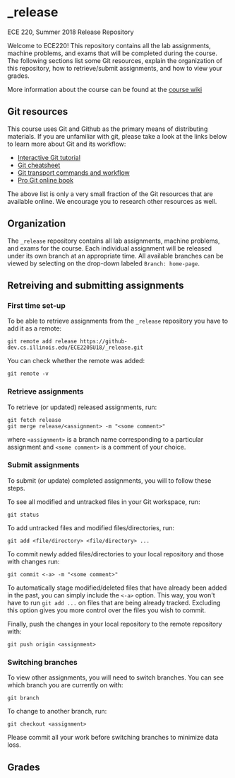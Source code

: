 # _release
ECE 220, Summer 2018 Release Repository

Welcome to ECE220! This repository contains all the lab assignments, machine
problems, and exams that will be completed during the course.  The following
sections list some Git resources, explain the organization of this repository,
how to retrieve/submit assignments, and how to view your grades.

More information about the course can be found at the [course wiki][1]

## Git resources

This course uses Git and Github as the primary means of distributing materials.
If you are unfamiliar with git, please take a look at the links below to learn
more about Git and its workflow:
* [Interactive Git tutorial][2]
* [Git cheatsheet][3]
* [Git transport commands and workflow][4]
* [Pro Git online book][5]

The above list is only a very small fraction of the Git resources that are
available online. We encourage you to research other resources as well.

## Organization

The `_release` repository contains all lab assignments, machine problems,
and exams for the course. Each individual assignment will be released under its
own branch at an appropriate time. All available branches can be viewed by
selecting on the drop-down labeled `Branch: home-page`.

## Retreiving and submitting assignments

### First time set-up

To be able to retrieve assignments from the `_release` repository you have to
add it as a remote:

```
git remote add release https://github-dev.cs.illinois.edu/ECE220SU18/_release.git
```

You can check whether the remote was added:

```
git remote -v
```

### Retrieve assignments

To retrieve (or updated) released assignments, run:

```
git fetch release
git merge release/<assignment> -m "<some comment>"
``` 

where `<assignment>` is a branch name corresponding to a particular assignment
and `<some comment>` is a comment of your choice.

### Submit assignments

To submit (or update) completed assignments, you will to follow these steps.

To see all modified and untracked files in your Git workspace, run:

```
git status
```

To add untracked files and modified files/directories, run:

```
git add <file/directory> <file/directory> ...
```

To commit newly added files/directories to your local repository and those with
changes run:

```
git commit <-a> -m "<some comment>"
```

To automatically stage modified/deleted files that have already been added in
the past, you can simply include the `<-a>` option. This way, you won't have to
run `git add ...` on files that are being already tracked. Excluding this option
gives you more control over the files you wish to commit.

Finally, push the changes in your local repository to the remote repository
with:

```
git push origin <assignment>
```

### Switching branches

To view other assignments, you will need to switch branches. You can see which
branch you are currently on with:

```
git branch
```

To change to another branch, run:

```
git checkout <assignment>
```

Please commit all your work before switching branches to minimize data loss.

## Grades


[1]: https://wiki.illinois.edu/wiki/display/ece220su2/ECE+220+SU18+Home+Page
[2]: https://try.github.io/levels/1/challenges/1
[3]: https://jan-krueger.net/wordpress/wp-content/uploads/2007/09/git-cheat-sheet.pdf
[4]: https://www.patrickzahnd.ch/blog.html#gitflow
[5]: https://git-scm.com/book/en/v2
